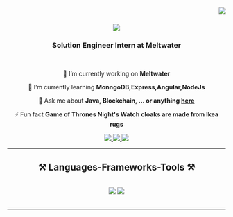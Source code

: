 <img align="right" src="https://visitor-badge.laobi.icu/badge?page_id=salesp07.salesp07" />

<h1 align="center">
    <img src="https://readme-typing-svg.herokuapp.com/?font=Righteous&size=35&center=true&vCenter=true&width=500&height=70&duration=4000&lines=Hi+There!+👋;+I'm+Sandip+Deb!;" />
</h1>

<h3 align="center">Solution Engineer Intern at Meltwater</h3>

<br/>

<div align="center">
 
 🔭 I’m currently working on **Meltwater**
 
 🌱 I’m currently learning **MonngoDB,Express,Angular,NodeJs**

💬 Ask me about **Java, Blockchain, ... or anything [here](https://github.com/sandip-deb-mw)**

⚡ Fun fact **Game of Thrones Night's Watch cloaks are made from Ikea rugs**

 </div>
 
<div align="center"> 
  <a href="mailto:sandip.deb@meltwater.com">
    <img src="https://img.shields.io/badge/Gmail-333333?style=for-the-badge&logo=gmail&logoColor=red" />
  </a>
  <a href="https://linkedin.com/in/" target="_blank">
    <img src="https://img.shields.io/badge/LinkedIn-0077B5?style=for-the-badge&logo=linkedin&logoColor=white" target="_blank" />
  </a>
  <a href="https://github.com/sandip-deb-mw" target="_blank">
     <img src="https://img.shields.io/badge/Portfolio-FF5722?style=for-the-badge&logo=todoist&logoColor=white" target="_blank" /> <!-- sqlite, safari, google-chrome are other good icon options -->
  </a>
</div>

 <hr/>
 
<h2 align="center">⚒️ Languages-Frameworks-Tools ⚒️</h2>
<br/>
<div align="center">
    <img src="https://skillicons.dev/icons?i=java,bootstrap,blockchain,html,css,vscode,github,unix,python,r" />
    <img src="https://skillicons.dev/icons?i=nodejs,cloud,javascript,typescript,express,firebase,mongodb,nestjs,mysql,flask" /><br>
</div>

<br/>
<hr/>

<br/>
